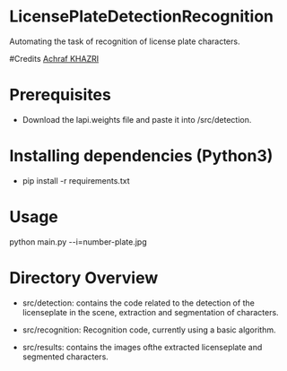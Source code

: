 # LicensePlateDetectionRecognition
Automating the task of recognition of license plate characters.

#Credits
[Achraf KHAZRI](https://towardsdatascience.com/automatic-license-plate-detection-recognition-using-deep-learning-624def07eaaf)

# Prerequisites
- Download the lapi.weights file and paste it into /src/detection.

# Installing dependencies (Python3)
- pip install -r requirements.txt

# Usage
python main.py --i=number-plate.jpg

# Directory Overview

- src/detection: contains the code related to the detection of the licenseplate in the scene,
                 extraction and segmentation of characters.

- src/recognition: Recognition code, currently using a basic algorithm. 

- src/results: contains the images ofthe extracted licenseplate and segmented characters.

